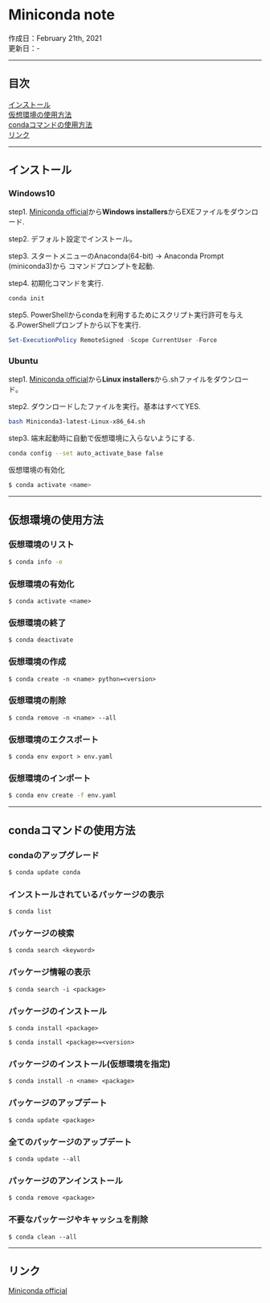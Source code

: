 # Miniconda note

作成日：February 21th, 2021  
更新日：-

---
## 目次
[インストール](#インストール)  
[仮想環境の使用方法](#仮想環境の使用方法)  
[condaコマンドの使用方法](#condaコマンドの使用方法)  
[リンク](#リンク)  

---
## インストール

### Windows10
step1. [Miniconda official](https://docs.conda.io/en/latest/miniconda.html)から**Windows installers**からEXEファイルをダウンロード.

step2. デフォルト設定でインストール。

step3. スタートメニューのAnaconda(64-bit) -> Anaconda Prompt (miniconda3)から  コマンドプロンプトを起動.

step4. 初期化コマンドを実行.
```sh
conda init
```

step5. PowerShellからcondaを利用するためにスクリプト実行許可を与える.PowerShellプロンプトから以下を実行.

```PowerShell
Set-ExecutionPolicy RemoteSigned -Scope CurrentUser -Force
```


### Ubuntu
step1. [Miniconda official](https://docs.conda.io/en/latest/miniconda.html)から**Linux installers**から.shファイルをダウンロード。

step2. ダウンロードしたファイルを実行。基本はすべてYES.
```sh
bash Miniconda3-latest-Linux-x86_64.sh
```

step3. 端末起動時に自動で仮想環境に入らないようにする.
```sh
conda config --set auto_activate_base false
```

仮想環境の有効化
```sh
$ conda activate <name>
```

---
## 仮想環境の使用方法

### 仮想環境のリスト
```sh
$ conda info -e
```

### 仮想環境の有効化
```
$ conda activate <name>
```

### 仮想環境の終了
```
$ conda deactivate
```

### 仮想環境の作成
```
$ conda create -n <name> python=<version>
```

### 仮想環境の削除
```
$ conda remove -n <name> --all
```


### 仮想環境のエクスポート
```
$ conda env export > env.yaml
```

### 仮想環境のインポート
```sh
$ conda env create -f env.yaml
```

---
## condaコマンドの使用方法

### condaのアップグレード

```sh
$ conda update conda
```

### インストールされているパッケージの表示
```
$ conda list
```

### パッケージの検索
```
$ conda search <keyword>
```

### パッケージ情報の表示
```
$ conda search -i <package>
```

### パッケージのインストール
```
$ conda install <package>
```

```
$ conda install <package>=<version>
```


### パッケージのインストール(仮想環境を指定)
```
$ conda install -n <name> <package>
```

### パッケージのアップデート
```
$ conda update <package>
```

### 全てのパッケージのアップデート
```
$ conda update --all
```

### パッケージのアンインストール
```
$ conda remove <package>
```

### 不要なパッケージやキャッシュを削除
```
$ conda clean --all
```

---
## リンク
[Miniconda official](https://docs.conda.io/en/latest/miniconda.html)
